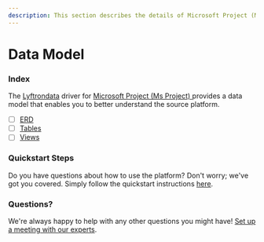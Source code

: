 ```yaml
---
description: This section describes the details of Microsoft Project (Ms Project) ERD, Tables, and Views.
---
```


# Data Model

### Index

The  [Lyftrondata](https://www.lyftrondata.com/) driver for [Microsoft Project (Ms Project)](https://www.lyftrondata.com/integration/microsoft-project-(ms-project)/)[ ](https://www.lyftrondata.com/integration/microsoft-project-(ms-project)/)provides a data model that enables you to better understand the source platform.

* [ ] [ERD](../../../business-analytics/microsoft-project-(ms-project)/data-model/erd.md)
* [ ] [Tables](../../../business-analytics/microsoft-project-(ms-project)/data-model/tables.md)
* [ ] [Views](../../../business-analytics/microsoft-project-(ms-project)/data-model/views.md)

### Quickstart Steps

Do you have questions about how to use the platform? Don't worry; we've got you covered. Simply follow the quickstart instructions [here](../../../../quickstart-steps.md).

### Questions? <a href="#questions" id="questions"></a>

We're always happy to help with any other questions you might have! [Set up a meeting with our experts](https://www.lyftrondata.com/book-a-meeting/).

